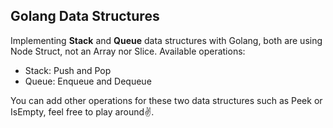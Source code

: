 ## Golang Data Structures
Implementing **Stack** and **Queue** data structures with Golang, both are using Node Struct, not an Array nor Slice. 
Available operations:
 - Stack: Push and Pop
 - Queue: Enqueue and Dequeue

You can add other operations for these two data structures such as Peek or IsEmpty, feel free to play around✌.
